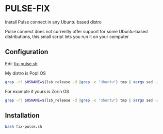 # PULSE-FIX
Install Pulse connect in any Ubuntu based distro

Pulse connect does not currently offer support for some Ubuntu-based distributions, this small script lets you run it on your computer

## Configuration

Edit [fix-pulse.sh](https://github.com/luisdiaz1997/PULSE-FIX/blob/master/fix-pulse.sh)

My distro is Pop! OS
```bash
grep -rl $OSNAME=$(lsb_release -d |grep -o "Ubuntu") tmp | xargs sed -i 's+grep -o "Ubuntu"+grep -o "Ubuntu\\|Pop"+g'
```
For example if yours is Zorin OS
```bash
grep -rl $OSNAME=$(lsb_release -d |grep -o "Ubuntu") tmp | xargs sed -i 's+grep -o "Ubuntu"+grep -o "Ubuntu\\|Zorin OS"+g'
```
## Installation

```bash
bash fix-pulse.sh
```

